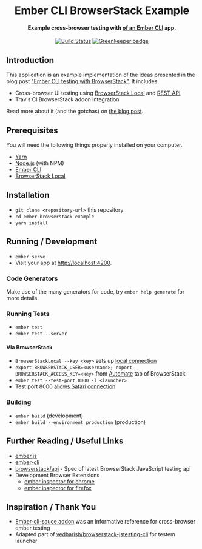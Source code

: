 <h1 align="center">
  Ember CLI BrowserStack Example
</h1>

<h4 align="center">
  Example cross-browser testing with <a href="https://www.browserstack.com"BrowserStack</a> of an <a href="https://ember-cli.com/">Ember CLI</a> app.
</h4>

<p align="center">
 <a href="https://travis-ci.org/cyk/ember-browserstack-example"><img src="https://travis-ci.org/cyk/ember-browserstack-example.svg?branch=master" alt="Build Status"></a>
 <a href="(https://greenkeeper.io/"><img src="https://badges.greenkeeper.io/cyk/ember-browserstack-example.svg" alt="Greenkeeper badge"></a>
<!--   <a href="https://codecov.io/gh/cyk/ember-browserstack-example">
    <img src="https://codecov.io/gh/cyk/ember-browserstack-example/branch/master/graph/badge.svg" alt="Codecov" />
  </a> -->
</p>


## Introduction

This application is an example implementation of the ideas presented in the blog post ["Ember CLI testing with BrowserStack"](https://medium.com/@cyk/ember-cli-testing-with-browserstack-dead60eecbb1). It includes:
* Cross-browser UI testing using [BrowserStack Local](https://www.browserstack.com/local-testing) and [REST API](https://www.browserstack.com/automate/rest-api)
* Travis CI BrowserStack addon integration

Read more about it (and the gotchas) on [the blog post](https://medium.com/@cyk/ember-cli-testing-with-browserstack-dead60eecbb1).

## Prerequisites

You will need the following things properly installed on your computer.

* [Yarn](https://yarnpkg.com/en/)
* [Node.js](https://nodejs.org/) (with NPM)
* [Ember CLI](https://ember-cli.com/)
* [BrowserStack Local](https://www.browserstack.com/local-testing)

## Installation

* `git clone <repository-url>` this repository
* `cd ember-browserstack-example`
* `yarn install`

## Running / Development

* `ember serve`
* Visit your app at [http://localhost:4200](http://localhost:4200).

### Code Generators

Make use of the many generators for code, try `ember help generate` for more details

### Running Tests

* `ember test`
* `ember test --server`

#### Via BrowserStack

* `BrowserStackLocal --key <key>` sets up [local connection](https://www.browserstack.com/local-testing)
* `export BROWSERSTACK_USER=<username>; export BROWSERSTACK_ACCESS_KEY=<key>` from [Automate](https://www.browserstack.com/automate) tab of BrowserStack
* `ember test --test-port 8000 -l <launcher>`
* Test port 8000 [allows Safari connection](https://www.browserstack.com/question/664)

### Building

* `ember build` (development)
* `ember build --environment production` (production)

## Further Reading / Useful Links

* [ember.js](http://emberjs.com/)
* [ember-cli](https://ember-cli.com/)
* [browserstack/api](https://github.com/browserstack/api) - Spec of latest BrowserStack JavaScript testing api
* Development Browser Extensions
  * [ember inspector for chrome](https://chrome.google.com/webstore/detail/ember-inspector/bmdblncegkenkacieihfhpjfppoconhi)
  * [ember inspector for firefox](https://addons.mozilla.org/en-US/firefox/addon/ember-inspector/)

## Inspiration / Thank You

* [Ember-cli-sauce addon](https://github.com/johanneswuerbach/ember-cli-sauce) was an informative reference for cross-browser ember testing
* Adapted part of [vedharish/browserstack-jstesting-cli](https://github.com/) for testem launcher

